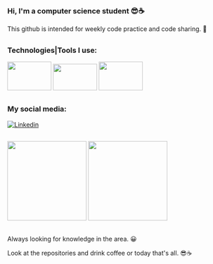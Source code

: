 ### Hi, I'm a computer science student 😎☕
 
 This github is intended for weekly code practice and code sharing. 🤗
 ##

 ### Technologies|Tools I use:
 


 
 <img height="65" width="100" src="https://cdn.jsdelivr.net/gh/devicons/devicon/icons/vscode/vscode-original-wordmark.svg"/> <img height="60" width="100" src="https://cdn.jsdelivr.net/gh/devicons/devicon/icons/java/java-original-wordmark.svg" /> <img img height="65" width="100" src="https://cdn.jsdelivr.net/gh/devicons/devicon/icons/dart/dart-plain-wordmark.svg"/>
  
##
 ### My social media:

[![Linkedin](https://img.shields.io/badge/LinkedIn-0077B5?style=for-the-badge&logo=linkedin&logoColor=white)](https://www.linkedin.com/in/hanspeterdietiker)

 
##

<div>
<img height="180em" src="https://github-readme-stats.vercel.app/api?username=hanspeterdietiker&theme=aura&show_icons=true"/>

<img height="180em" src="https://github-readme-stats.vercel.app/api/top-langs/?username=hanspeterdietiker&layout=compact&langs_count=16&theme=aura"/>
</div>

##

Always looking for knowledge in the area. 😀

Look at the repositories and drink coffee or today that's all. 😎☕
